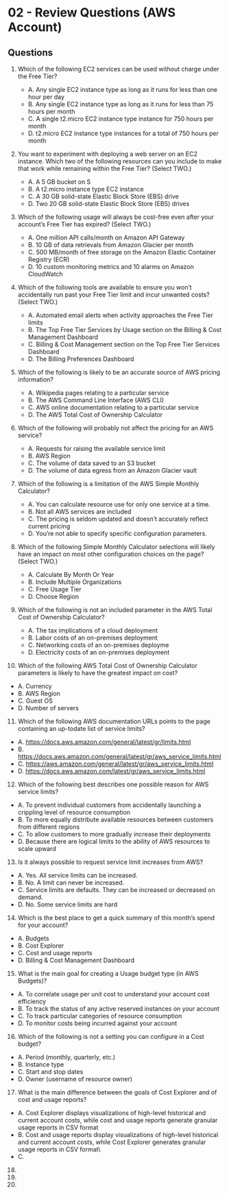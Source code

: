 # 02 - Review Questions (AWS Account)

## Questions
1) Which of the following EC2 services can be used without charge under the Free Tier?
    * A. Any single EC2 instance type as long as it runs for less than one hour per day
    * B. Any single EC2 instance type as long as it runs for less than 75 hours per month
    * C. A single t2.micro EC2 instance type instance for 750 hours per month
    * D. t2.micro EC2 instance type instances for a total of 750 hours per month

2) You want to experiment with deploying a web server on an EC2 instance. Which two of
   the following resources can you include to make that work while remaining within the Free
   Tier? (Select TWO.)
    * A. A 5 GB bucket on S
    * B. A t2.micro instance type EC2 instance
    * C. A 30 GB solid-state Elastic Block Store (EBS) drive
    * D. Two 20 GB solid-state Elastic Block Store (EBS) drives

3) Which of the following usage will always be cost-free even after your account’s Free Tier
   has expired? (Select TWO.)
   * A. One million API calls/month on Amazon API Gateway
   * B. 10 GB of data retrievals from Amazon Glacier per month
   * C. 500 MB/month of free storage on the Amazon Elastic Container Registry (ECR)
   * D. 10 custom monitoring metrics and 10 alarms on Amazon CloudWatch

4) Which of the following tools are available to ensure you won’t accidentally run past your
   Free Tier limit and incur unwanted costs? (Select TWO.)
   * A. Automated email alerts when activity approaches the Free Tier limits
   * B. The Top Free Tier Services by Usage section on the Billing & Cost Management
        Dashboard
   * C. Billing & Cost Management section on the Top Free Tier Services Dashboard
   * D. The Billing Preferences Dashboard

5) Which of the following is likely to be an accurate source of AWS pricing information?
   * A. Wikipedia pages relating to a particular service
   * B. The AWS Command Line Interface (AWS CLI)
   * C. AWS online documentation relating to a particular service
   * D. The AWS Total Cost of Ownership Calculator

6) Which of the following will probably not affect the pricing for an AWS service?
   * A. Requests for raising the available service limit
   * B. AWS Region
   * C. The volume of data saved to an S3 bucket
   * D. The volume of data egress from an Amazon Glacier vault

7) Which of the following is a limitation of the AWS Simple Monthly Calculator?
   * A. You can calculate resource use for only one service at a time.
   * B. Not all AWS services are included
   * C. The pricing is seldom updated and doesn’t accurately reflect current pricing
   * D. You’re not able to specify specific configuration parameters.

8) Which of the following Simple Monthly Calculator selections will likely have an impact on
   most other configuration choices on the page? (Select TWO.)
   * A. Calculate By Month Or Year
   * B. Include Multiple Organizations
   * C. Free Usage Tier
   * D. Choose Region

9) Which of the following is not an included parameter in the AWS Total Cost of Ownership
   Calculator?
   * A. The tax implications of a cloud deployment
   * B. Labor costs of an on-premises deployment
   * C. Networking costs of an on-premises deployme
   * D. Electricity costs of an on-premises deployment

10) Which of the following AWS Total Cost of Ownership Calculator parameters is likely to
    have the greatest impact on cost?
   * A. Currency
   * B. AWS Region
   * C. Guest OS
   * D. Number of servers

11) Which of the following AWS documentation URLs points to the page containing an up-todate list of service limits?
   * A. https://docs.aws.amazon.com/general/latest/gr/limits.html
   * B. https://docs.aws.amazon.com/general/latest/gr/aws_service_limits.html
   * C. https://aws.amazon.com/general/latest/gr/aws_service_limits.html
   * D. https://docs.aws.amazon.com/latest/gr/aws_service_limits.html

12) Which of the following best describes one possible reason for AWS service limits?
   * A. To prevent individual customers from accidentally launching a crippling level of
        resource consumption
   * B. To more equally distribute available resources between customers from different
        regions
   * C. To allow customers to more gradually increase their deployments
   * D. Because there are logical limits to the ability of AWS resources to scale upward

13) Is it always possible to request service limit increases from AWS?
   * A. Yes. All service limits can be increased.
   * B. No. A limit can never be increased.
   * C. Service limits are defaults. They can be increased or decreased on demand.
   * D. No. Some service limits are hard

14) Which is the best place to get a quick summary of this month’s spend for your account?
   * A. Budgets
   * B. Cost Explorer
   * C. Cost and usage reports
   * D. Billing & Cost Management Dashboard

15) What is the main goal for creating a Usage budget type (in AWS Budgets)?
   * A. To correlate usage per unit cost to understand your account cost efficiency
   * B. To track the status of any active reserved instances on your account
   * C. To track particular categories of resource consumption
   * D. To monitor costs being incurred against your account

16) Which of the following is not a setting you can configure in a Cost budget?
   * A. Period (monthly, quarterly, etc.)
   * B. Instance type
   * C. Start and stop dates
   * D. Owner (username of resource owner)

17) What is the main difference between the goals of Cost Explorer and of cost and usage
    reports?
   * A. Cost Explorer displays visualizations of high-level historical and current account costs,
        while cost and usage reports generate granular usage reports in CSV format
   * B. Cost and usage reports display visualizations of high-level historical and current
        account costs, while Cost Explorer generates granular usage reports in CSV format\
   * C. 

18)

19)

20)
